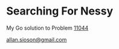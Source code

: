 # Searching For Nessy

My Go solution to Problem [11044](https://onlinejudge.org/external/110/11044.pdf)

allan.sioson@gmail.com
